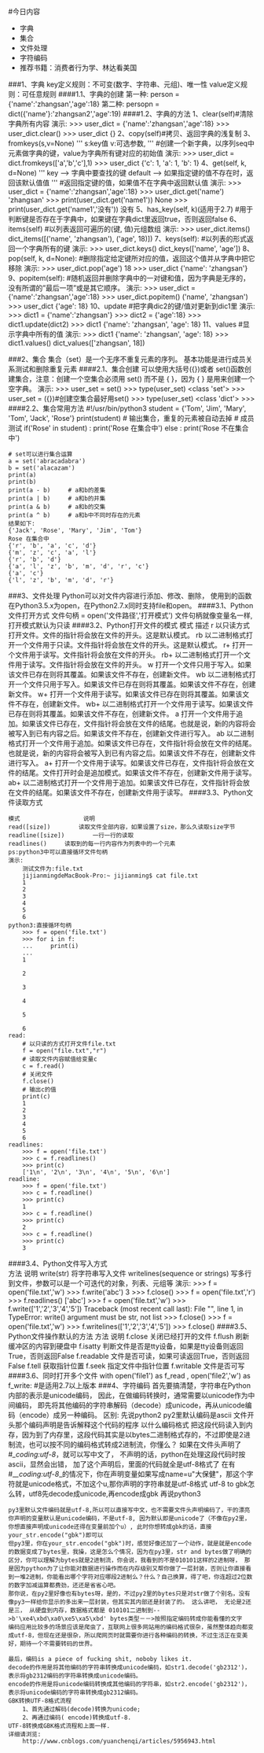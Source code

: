 #今日内容
+   字典
+   集合
+   文件处理
+   字符编码
+   推荐书籍：消费者行为学、林达看美国

###1、字典
    key定义规则：不可变(数字、字符串、元组)、唯一性
    value定义规则：可任意规则
####1.1、字典的创建
    第一种:
        person = {'name':'zhangsan','age':18}
    第二种:
        persopn = dict({'name'}:'zhangsan2','age':19)
####1.2、字典的方法
    1、clear(self)#清除字典所有内容
        演示:
            >>> user_dict = {'name':'zhangsan','age':18}
            >>> user_dict.clear()
            >>> user_dict
            {}
    2、copy(self)#拷贝、返回字典的浅复制
    3、fromkeys(s,v=None)
        '''
            s:key值
            v:可选参数,
        '''
        #创建一个新字典，以序列seq中元素做字典的键，value为字典所有键对应的初始值
        演示:
            >>> user_dict = dict.fromkeys(['a','b','c'],1)
            >>> user_dict
            {'c': 1, 'a': 1, 'b': 1}
    4、get(self, k, d=None)
        '''
            key –> 字典中要查找的键
            default –> 如果指定键的值不存在时，返回该默认值值
        '''
        #返回指定键的值，如果值不在字典中返回默认值
        演示:
            >>> user_dict = {'name':'zhangsan','age':18}
            >>> user_dict.get('name')
            'zhangsan'
            >>> print(user_dict.get('name1'))
            None
            >>> print(user_dict.get('name1','没有'))
            没有
    5、has_key(self, k)(适用于2.7)
        #用于判断键是否存在于字典中，如果键在字典dict里返回true，否则返回false
    6、items(self)
        #以列表返回可遍历的(键, 值)元组数组
        演示:
            >>> user_dict.items()
            dict_items([('name', 'zhangsan'), ('age', 18)])
    7、keys(self):
        #以列表的形式返回一个字典所有的键
        演示:
            >>> user_dict.keys()
            dict_keys(['name', 'age'])
    8、pop(self, k, d=None):
        #删除指定给定键所对应的值，返回这个值并从字典中把它移除
        演示:
            >>> user_dict.pop('age')
            18
            >>> user_dict
            {'name': 'zhangsan'}
    9、popitem(self):
        #随机返回并删除字典中的一对键和值，因为字典是无序的，没有所谓的”最后一项”或是其它顺序。
        演示:
            >>> user_dict = {'name':'zhangsan','age':18}
            >>> user_dict.popitem()
            ('name', 'zhangsan')
            >>> user_dict
            {'age': 18}
    10、update
        #把字典dic2的键/值对更新到dic1里
        演示:
            >>> dict1 = {'name':'zhangsan'}
            >>> dict2 = {'age':18}
            >>> dict1.update(dict2)
            >>> dict1
            {'name': 'zhangsan', 'age': 18}
    11、values
        #显示字典中所有的值
        演示:
            >>> dict1
            {'name': 'zhangsan', 'age': 18}
            >>> dict1.values()
            dict_values(['zhangsan', 18])
            
###2、集合
    集合（set）是一个无序不重复元素的序列。
    基本功能是进行成员关系测试和删除重复元素
####2.1、集合创建
    可以使用大括号({})或者 set()函数创建集合，注意：创建一个空集合必须用 set() 而不是 { }，因为 { } 是用来创建一个空字典。
    演示:
        >>> user_set = set()
        >>> type(user_set)
        <class 'set'>
        >>> user_set = ({})#创建空集合最好用set()
        >>> type(user_set)
        <class 'dict'>
        >>> 
####2.2、集合常用方法
    #!/usr/bin/python3
    student = {'Tom', 'Jim', 'Mary', 'Tom', 'Jack', 'Rose'}
    print(student)   # 输出集合，重复的元素被自动去掉
    # 成员测试
    if('Rose' in student) :
        print('Rose 在集合中')
    else :
        print('Rose 不在集合中')
    
    # set可以进行集合运算
    a = set('abracadabra')
    b = set('alacazam')
    print(a)
    print(b)
    print(a - b)     # a和b的差集
    print(a | b)     # a和b的并集
    print(a & b)     # a和b的交集
    print(a ^ b)     # a和b中不同时存在的元素
    结果如下:
    {'Jack', 'Rose', 'Mary', 'Jim', 'Tom'}
    Rose 在集合中
    {'r', 'b', 'a', 'c', 'd'}
    {'m', 'z', 'c', 'a', 'l'}
    {'r', 'b', 'd'}
    {'a', 'l', 'z', 'b', 'm', 'd', 'r', 'c'}
    {'a', 'c'}
    {'l', 'z', 'b', 'm', 'd', 'r'}
###3、文件处理
    Python可以对文件内容进行添加、修改、删除，
    使用到的函数在Python3.5.x为open，在Python2.7.x同时支持file和open。
####3.1、Python文件打开方式
    文件句柄 = open('文件路径','打开模式')
    文件句柄就像变量名一样,打开模式默认为只读
####3.2、Python打开文件的模式
    模式	    描述
    r	    以只读方式打开文件。文件的指针将会放在文件的开头。这是默认模式。
    rb	    以二进制格式打开一个文件用于只读。文件指针将会放在文件的开头。这是默认模式。
    r+	    打开一个文件用于读写。文件指针将会放在文件的开头。
    rb+	    以二进制格式打开一个文件用于读写。文件指针将会放在文件的开头。
    w	    打开一个文件只用于写入。如果该文件已存在则将其覆盖。如果该文件不存在，创建新文件。
    wb	    以二进制格式打开一个文件只用于写入。如果该文件已存在则将其覆盖。如果该文件不存在，创建新文件。
    w+	    打开一个文件用于读写。如果该文件已存在则将其覆盖。如果该文件不存在，创建新文件。
    wb+	    以二进制格式打开一个文件用于读写。如果该文件已存在则将其覆盖。如果该文件不存在，创建新文件。
    a	    打开一个文件用于追加。如果该文件已存在，文件指针将会放在文件的结尾。也就是说，新的内容将会被写入到已有内容之后。如果该文件不存在，创建新文件进行写入。
    ab	    以二进制格式打开一个文件用于追加。如果该文件已存在，文件指针将会放在文件的结尾。也就是说，新的内容将会被写入到已有内容之后。如果该文件不存在，创建新文件进行写入。
    a+	    打开一个文件用于读写。如果该文件已存在，文件指针将会放在文件的结尾。文件打开时会是追加模式。如果该文件不存在，创建新文件用于读写。
    ab+	    以二进制格式打开一个文件用于追加。如果该文件已存在，文件指针将会放在文件的结尾。如果该文件不存在，创建新文件用于读写。
####3.3、Python文件读取方式
    
    模式	                说明
    read([size])	    读取文件全部内容，如果设置了size，那么久读取size字节
    readline([size])	    一行一行的读取
    readlines()	    读取到的每一行内容作为列表中的一个元素
    ps:python3中可以直接循环文件句柄
    演示:
        测试文件为:file.txt
        jijianmingdeMacBook-Pro:~ jijianming$ cat file.txt 
        1
        2
        3
        4
        5
        6
    python3:直接循环句柄
        >>> f = open('file.txt')
        >>> for i in f:
        ...     print(i)
        ... 
        1
        
        2
        
        3
        
        4
        
        5
        
        6
    read:
        # 以只读的方式打开文件file.txt
        f = open("file.txt","r")
        # 读取文件内容赋值给变量c
        c = f.read()
        # 关闭文件
        f.close()
        # 输出c的值
        print(c)
        1
        2
        3
        4
        5
        6
    readlines:
        >>> f = open('file.txt')
        >>> c = f.readlines()
        >>> print(c)
        ['1\n', '2\n', '3\n', '4\n', '5\n', '6\n']
    readline:
        >>> f = open('file.txt')
        >>> c = f.readline()
        >>> print(c)
        1
        >>> c = f.readline()
        >>> print(c)
        2
        >>> c = f.readline()
        >>> print(c)
        3
####3.4、Python文件写入方式   
    方法	                            说明
    write(str)	                将字符串写入文件
    writelines(sequence or strings)	写多行到文件，参数可以是一个可迭代的对象，列表、元组等
    演示:
        >>> f = open('file.txt','w')
        >>> f.write('abc')
        3
        >>> f.close()
        >>> f = open('file.txt','r')
        >>> f.readlines()
        ['abc']
        >>> f = open('file.txt','w')
        >>> f.write(['1','2','3','4','5'])
        Traceback (most recent call last):
          File "<stdin>", line 1, in <module>
        TypeError: write() argument must be str, not list
        >>> f.close()
        >>> f = open('file.txt','w')
        >>> f.writelines(['1','2','3','4','5'])
        >>> f.close()
####3.5、Python文件操作默认的方法
    方法                  说明
    f.close           关闭已经打开的文件
    f.flush           刷新缓冲区的内容到硬盘中
    f.isatty          判断文件是否是tty设备，如果是tty设备则返回True，否则返回False
    f.readable        文件是否可读，如果可读返回True，否则返回False
    f.tell            获取指针位置
    f.seek            指定文件中指针位置
    f.writable        文件是否可写
####3.6、同时打开多个文件
    with open('file1') as f_read , open('file2','w') as f_write:
    #是适用2.7以上版本
###4、字符编码
    首先要搞清楚，字符串在Python内部的表示是unicode编码，
    因此，在做编码转换时，通常需要以unicode作为中间编码，
    即先将其他编码的字符串解码（decode）成unicode，再从unicode编码（encode）成另一种编码。
    区别:
    先说python2
    py2里默认编码是ascii
    文件开头那个编码声明是告诉解释这个代码的程序 以什么编码格式 把这段代码读入到内存，因为到了内存里，这段代码其实是以bytes二进制格式存的，不过即使是2进制流，也可以按不同的编码格式转成2进制流，你懂么？
    如果在文件头声明了#_*_coding:utf-8*_，就可以写中文了， 不声明的话，python在处理这段代码时按ascii，显然会出错， 加了这个声明后，里面的代码就全是utf-8格式了
    在有#_*_coding:utf-8*_的情况下，你在声明变量如果写成name=u"大保健"，那这个字符就是unicode格式，不加这个u,那你声明的字符串就是utf-8格式
    utf-8 to gbk怎么转，utf8先decode成unicode,再encode成gbk
    再说python3

    py3里默认文件编码就是utf-8,所以可以直接写中文，也不需要文件头声明编码了，干的漂亮
    你声明的变量默认是unicode编码，不是utf-8, 因为默认即是unicode了（不像在py2里，你想直接声明成unicode还得在变量前加个u）, 此时你想转成gbk的话，直接your_str.encode("gbk")即可以
    但py3里，你在your_str.encode("gbk")时，感觉好像还加了一个动作，就是就是encode的数据变成了bytes里，我操，这是怎么个情况，因为在py3里，str and bytes做了明确的区分，你可以理解为bytes就是2进制流，你会说，我看到的不是010101这样的2进制呀， 那是因为python为了让你能对数据进行操作而在内存级别又帮你做了一层封装，否则让你直接看到一堆2进制，你能看出哪个字符对应哪段2进制么？什么？自己换算，得了吧，你连超过2位数的数字加减运算都费劲，还还是省省心吧。　　
    那你说，在py2里好像也有bytes呀，是的，不过py2里的bytes只是对str做了个别名，没有像py3一样给你显示的多出来一层封装，但其实其内部还是封装了的。 这么讲吧， 无论是2还是三， 从硬盘到内存，数据格式都是 010101二进制到-->b'\xe4\xbd\xa0\xe5\xa5\xbd' bytes类型－－>按照指定编码转成你能看懂的文字
    编码应用比较多的场景应该是爬虫了，互联网上很多网站用的编码格式很杂，虽然整体趋向都变成utf-8，但现在还是很杂，所以爬网页时就需要你进行各种编码的转换，不过生活正在变美好，期待一个不需要转码的世界。

    最后，编码is a piece of fucking shit, noboby likes it.
    decode的作用是将其他编码的字符串转换成unicode编码，如str1.decode('gb2312')，表示将gb2312编码的字符串转换成unicode编码。
    encode的作用是将unicode编码转换成其他编码的字符串，如str2.encode('gb2312')，表示将unicode编码的字符串转换成gb2312编码。
    GBK转换UTF-8格式流程
        1、首先通过解码(decode)转换为unicode;
        2、再通过编码( encode)转换成utf-8.
    UTF-8转换成GBK格式流程和上面一样.
    详细请浏览:
        http://www.cnblogs.com/yuanchenqi/articles/5956943.html
